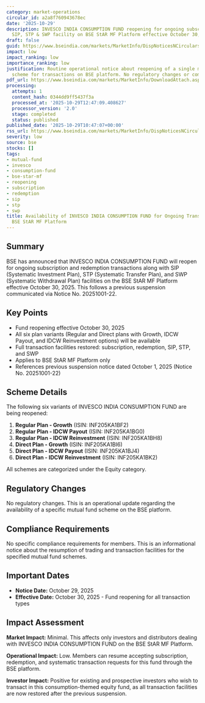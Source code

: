 ```yaml
---
category: market-operations
circular_id: a2a8f760943678ec
date: '2025-10-29'
description: INVESCO INDIA CONSUMPTION FUND reopening for ongoing subscription, redemption,
  SIP, STP & SWP facility on BSE StAR MF Platform effective October 30, 2025.
draft: false
guid: https://www.bseindia.com/markets/MarketInfo/DispNoticesNCirculars.aspx?Noticeid={C62EACFE-9FE1-411C-B49F-72A327D96C73}&noticeno=20251029-15&dt=10/29/2025&icount=15&totcount=29&flag=0
impact: low
impact_ranking: low
importance_ranking: low
justification: Routine operational notice about reopening of a single mutual fund
  scheme for transactions on BSE platform. No regulatory changes or compliance impact.
pdf_url: https://www.bseindia.com/markets/MarketInfo/DownloadAttach.aspx?id=20251029-15&attachedId=
processing:
  attempts: 1
  content_hash: 0344dd9ff5437f3a
  processed_at: '2025-10-29T12:47:09.408627'
  processor_version: '2.0'
  stage: completed
  status: published
published_date: '2025-10-29T10:47:07+00:00'
rss_url: https://www.bseindia.com/markets/MarketInfo/DispNoticesNCirculars.aspx?Noticeid={C62EACFE-9FE1-411C-B49F-72A327D96C73}&noticeno=20251029-15&dt=10/29/2025&icount=15&totcount=29&flag=0
severity: low
source: bse
stocks: []
tags:
- mutual-fund
- invesco
- consumption-fund
- bse-star-mf
- reopening
- subscription
- redemption
- sip
- stp
- swp
title: Availability of INVESCO INDIA CONSUMPTION FUND for Ongoing Transactions on
  BSE StAR MF Platform
---
```


## Summary

BSE has announced that INVESCO INDIA CONSUMPTION FUND will reopen for ongoing subscription and redemption transactions along with SIP (Systematic Investment Plan), STP (Systematic Transfer Plan), and SWP (Systematic Withdrawal Plan) facilities on the BSE StAR MF Platform effective October 30, 2025. This follows a previous suspension communicated via Notice No. 20251001-22.

## Key Points

- Fund reopening effective October 30, 2025
- All six plan variants (Regular and Direct plans with Growth, IDCW Payout, and IDCW Reinvestment options) will be available
- Full transaction facilities restored: subscription, redemption, SIP, STP, and SWP
- Applies to BSE StAR MF Platform only
- References previous suspension notice dated October 1, 2025 (Notice No. 20251001-22)

## Scheme Details

The following six variants of INVESCO INDIA CONSUMPTION FUND are being reopened:

1. **Regular Plan - Growth** (ISIN: INF205KA1BF2)
2. **Regular Plan - IDCW Payout** (ISIN: INF205KA1BG0)
3. **Regular Plan - IDCW Reinvestment** (ISIN: INF205KA1BH8)
4. **Direct Plan - Growth** (ISIN: INF205KA1BI6)
5. **Direct Plan - IDCW Payout** (ISIN: INF205KA1BJ4)
6. **Direct Plan - IDCW Reinvestment** (ISIN: INF205KA1BK2)

All schemes are categorized under the Equity category.

## Regulatory Changes

No regulatory changes. This is an operational update regarding the availability of a specific mutual fund scheme on the BSE platform.

## Compliance Requirements

No specific compliance requirements for members. This is an informational notice about the resumption of trading and transaction facilities for the specified mutual fund schemes.

## Important Dates

- **Notice Date:** October 29, 2025
- **Effective Date:** October 30, 2025 - Fund reopening for all transaction types

## Impact Assessment

**Market Impact:** Minimal. This affects only investors and distributors dealing with INVESCO INDIA CONSUMPTION FUND on the BSE StAR MF Platform.

**Operational Impact:** Low. Members can resume accepting subscription, redemption, and systematic transaction requests for this fund through the BSE platform.

**Investor Impact:** Positive for existing and prospective investors who wish to transact in this consumption-themed equity fund, as all transaction facilities are now restored after the previous suspension.